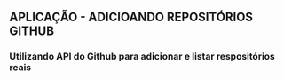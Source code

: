 ## APLICAÇÃO - ADICIOANDO REPOSITÓRIOS GITHUB

### Utilizando API do Github para adicionar e listar respositórios reais
